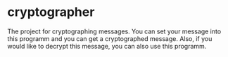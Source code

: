 # cryptographer
The project for cryptographing messages. You can set your message into this programm and you can get a cryptographed message. Also, if you would like to decrypt this message, you can also use this programm.
